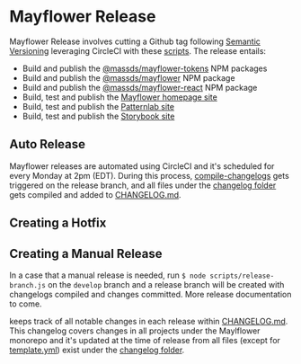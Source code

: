 # Mayflower Release

Mayflower Release involves cutting a Github tag following [Semantic Versioning](./versioning.md) leveraging CircleCI with these [scripts](/scripts). The release entails:
- Build and publish the [@massds/mayflower-tokens](https://www.npmjs.com/package/@massds/mayflower-tokens) NPM packages
- Build and publish the [@massds/mayflower](https://www.npmjs.com/package/@massds/mayflower) NPM package
- Build and publish the [@massds/mayflower-react](https://www.npmjs.com/package/@massds/mayflower-react) NPM package
- Build, test and publish the [Mayflower homepage site](https://mayflower.digital.mass.gov/)
- Build, test and publish the [Patternlab site](https://mayflower.digital.mass.gov/patternlab)
- Build, test and publish the [Storybook site](https://mayflower.digital.mass.gov/react)



## Auto Release
Mayflower releases are automated using CircleCI and it's scheduled for every Monday at 2pm (EDT). During this process, [compile-changelogs](../../scripts/compile-changelogs.js) gets triggered on the release branch, and all files under the [changelog folder](../../changelogs) gets compiled and added to [CHANGELOG.md](../../CHANGELOG.md).


## Creating a Hotfix

## Creating a Manual Release

In a case that a manual release is needed, run `$ node scripts/release-branch.js`  on the `develop` branch and a release branch will be created with changelogs compiled and changes committed. More release documentation to come.


keeps track of all notable changes in each release within [CHANGELOG.md](../../CHANGELOG.md). This changelog covers changes in all projects under the Maylflower monorepo and it's updated at the time of release from all files (except for [template.yml](../../changelogs/template.yml)) exist under the [changelog folder](../../changelogs).
